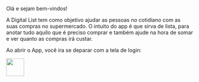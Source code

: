 Olá e sejam bem-vindos!

A Digital List tem como objetivo ajudar as pessoas no cotidiano com as suas compras no supermercado. O intuito do app é que sirva de lista, para anotar tudo aquilo que é preciso comprar e também ajude na hora de somar e ver quanto as compras irá custar.

Ao abrir o App, você ira se deparar com a tela de login:


<img src="https://drive.google.com/uc?id=1-uvnRaGtlia9CHtNbvXWABl-ZEeBTsRG" align="left" height="48"  >
